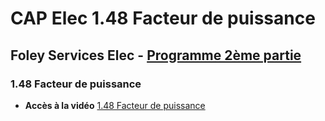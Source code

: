 # CAP Elec 1.48 Facteur de puissance
## Foley Services Elec - [Programme 2ème partie](../2eme_partie/README.md)

### 1.48 Facteur de puissance

- **Accès à la vidéo** [1.48 Facteur de puissance](https://youtu.be/8dPOf_TP2os)

#### 